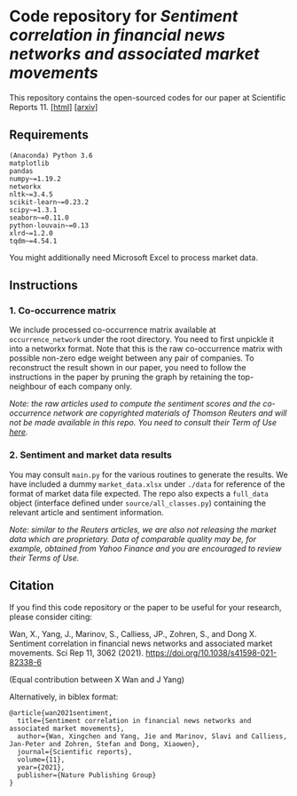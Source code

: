 # Code repository for *Sentiment correlation in financial news networks and associated market movements*

This repository contains the open-sourced codes for our paper at Scientific Reports 11. [[html]](https://www.nature.com/articles/s41598-021-82338-6#citeas) [[arxiv]](https://arxiv.org/abs/2011.06430)
## Requirements
```
(Anaconda) Python 3.6
matplotlib
pandas
numpy~=1.19.2
networkx
nltk~=3.4.5
scikit-learn~=0.23.2
scipy~=1.3.1
seaborn~=0.11.0
python-louvain~=0.13
xlrd~=1.2.0
tqdm~=4.54.1
```

You might additionally need Microsoft Excel to process market data.

## Instructions

### 1. Co-occurrence matrix

We include processed co-occurrence matrix available at ```occurrence_network``` under the root directory. You need to first
unpickle it into a networkx format. Note that this is the raw co-occurrence matrix with possible non-zero edge weight
between any pair of companies. To reconstruct the result shown in our paper, you need to follow the instructions in the
paper by pruning the graph by retaining the top-neighbour of each company only.

*Note: the raw articles used to compute the sentiment scores and the co-occurrence network are copyrighted materials of
Thomson Reuters and will not be made available in this repo. You need to consult their Term of Use [here](https://www.thomsonreuters.com/en/terms-of-use.html).*

### 2. Sentiment and market data results

You may consult ```main.py``` for the various routines to generate the results. We have included a dummy ```market_data.xlsx``` under
   ```./data``` for reference of the format of market data file expected. The repo also expects a ```full_data``` object (interface defined under ```source/all_classes.py```)
   containing the relevant article and sentiment information.

*Note: similar to the Reuters articles, we are also not releasing the market data which are proprietary. Data of comparable quality may be, for example, obtained from Yahoo Finance and you are encouraged to review their Terms of Use.* 


## Citation

If you find this code repository or the paper to be useful for your research, please consider citing:

Wan, X., Yang, J., Marinov, S., Calliess, JP., Zohren, S., and Dong X. Sentiment correlation in financial news networks and associated market movements. Sci Rep 11, 3062 (2021). https://doi.org/10.1038/s41598-021-82338-6

(Equal contribution between X Wan and J Yang)

Alternatively, in biblex format:

```
@article{wan2021sentiment,
  title={Sentiment correlation in financial news networks and associated market movements},
  author={Wan, Xingchen and Yang, Jie and Marinov, Slavi and Calliess, Jan-Peter and Zohren, Stefan and Dong, Xiaowen},
  journal={Scientific reports},
  volume={11},
  year={2021},
  publisher={Nature Publishing Group}
}
```
